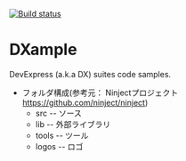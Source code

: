 [![Build status](https://ci.appveyor.com/api/projects/status/hnpckdhst42x2qen)](https://ci.appveyor.com/project/devlights/dxample)

DXample
=======

DevExpress (a.k.a DX) suites code samples.

* フォルダ構成(参考元： Ninjectプロジェクト <https://github.com/ninject/ninject>)
  * src   -- ソース
  * lib   -- 外部ライブラリ
  * tools -- ツール
  * logos -- ロゴ
